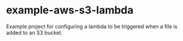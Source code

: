 # example-aws-s3-lambda
Example project for configuring a lambda to be triggered when a file is added to an S3 bucket.
